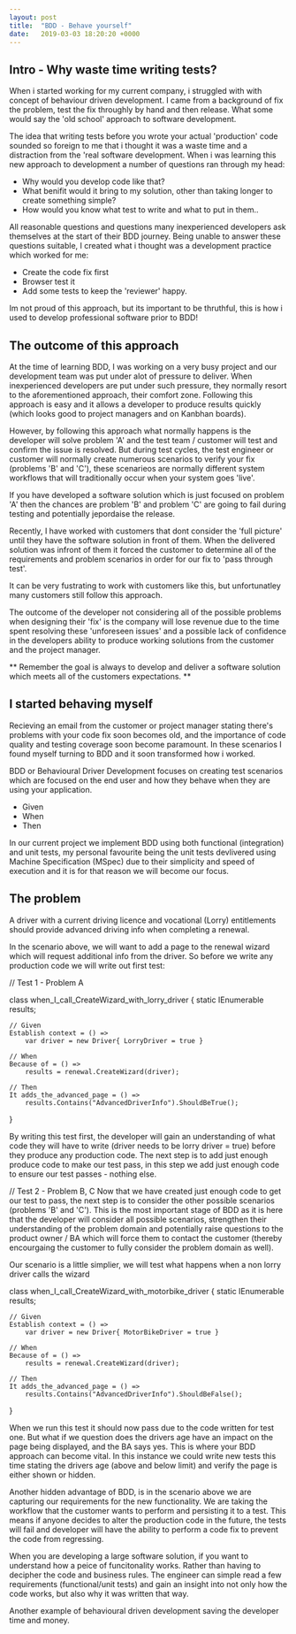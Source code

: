 ```yaml
---
layout: post
title:  "BDD - Behave yourself"
date:   2019-03-03 18:20:20 +0000
---
```

## Intro - Why waste time writing tests?

When i started working for my current company, i struggled with with concept of behaviour driven development. I came from a background of fix the problem, test the fix throughly by hand and then release. What some would say the 'old school' approach to software development.

The idea that writing tests before you wrote your actual 'production' code sounded so foreign to me that i thought it was a waste time and a distraction from the 'real software development. When i was learning this new approach to development a number of questions ran through my head:

- Why would you develop code like that?
- What benifit would it bring to my solution, other than taking longer to create something simple?
- How would you know what test to write and what to put in them..

All reasonable questions and questions many inexperienced developers ask themselves at the start of their BDD journey.
Being unable to answer these questions suitable, I created what i thought was a development practice which worked for me:

- Create the code fix first
- Browser test it
- Add some tests to keep the 'reviewer' happy.

Im not proud of this approach, but its important to be thruthful, this is how i used to develop professional software prior to BDD!

## The outcome of this approach

At the time of learning BDD, I was working on a very busy project and our development team was put under alot of pressure to deliver. When inexperienced developers are put under such pressure, they normally resort to the aforementioned approach, their comfort zone. Following this approach is easy and it allows a developer to produce results quickly (which looks good to project managers and on Kanbhan boards).

However, by following this approach what normally happens is the developer will solve problem 'A' and the test team / customer will test and confirm the issue is resolved. But during test cycles, the test engineer or customer will normally create numerous scenarios to verify your fix (problems 'B' and 'C'), these scenarieos are normally different system workflows that will traditionally occur when your system goes 'live'.

If you have developed a software solution which is just focused on problem 'A' then the chances are problem 'B' and problem 'C' are going to fail during testing and potentially jepordaise the release.

Recently, I have worked with customers that dont consider the 'full picture' until they have the software solution in front of them. When the delivered solution was infront of them it forced the customer to determine all of the requirements and problem scenarios in order for our fix to 'pass through test'.

It can be very fustrating to work with customers like this, but unfortunatley many customers still follow this approach.

The outcome of the developer not considering all of the possible problems when designing their 'fix' is the company will lose revenue due to the time spent resolving these 'unforeseen issues' and a possible lack of confidence in the developers ability to produce working solutions from the customer and the project manager.

** Remember the goal is always to develop and deliver a software solution which meets all of the customers expectations. **

## I started behaving myself

Recieving an email from the customer or project manager stating there's problems with your code fix soon becomes old, and the importance of code quality and testing coverage soon become paramount. In these scenarios I found myself turning to BDD and it soon transformed how i worked.

BDD or Behavioural Driver Development focuses on creating test scenarios which are focused on the end user and how they behave when they are using your application.

- Given
- When
- Then

In our current project we implement BDD using both functional (integration) and unit tests, my personal favourite being the unit tests devlivered using Machine Specification (MSpec) due to their simplicity and speed of execution and it is for that reason we will become our focus.

## The problem ##

A driver with a current driving licence and vocational (Lorry) entitlements should provide advanced driving info when completing a renewal.

In the scenario above, we will want to add a page to the renewal wizard which will request additional info from the driver. So before we write any production code we will write out first test:

// Test 1 - Problem A

class when_I_call_CreateWizard_with_lorry_driver 
{
    static IEnumerable<string> results;

    // Given
    Establish context = () =>
        var driver = new Driver{ LorryDriver = true }

    // When
    Because of = () =>
        results = renewal.CreateWizard(driver);

    // Then
    It adds_the_advanced_page = () =>
        results.Contains("AdvancedDriverInfo").ShouldBeTrue();
}

By writing this test first, the developer will gain an understanding of what code they will have to write (driver needs to be lorry driver = true) before they produce any production code.
The next step is to add just enough produce code to make our test pass, in this step we add just enough code to ensure our test passes - nothing else.

// Test 2 - Problem B, C
Now that we have created just enough code to get our test to pass, the next step is to consider the other possible scenarios (problems 'B' and 'C'). This is the most important stage of BDD as it is here that the developer will consider all possible scenarios, strengthen their understanding of the problem domain and potentially raise questions to the product owner / BA which will force them to contact the customer (thereby encourgaing the customer to fully consider the problem domain as well).

Our scenario is a little simplier, we will test what happens when a non lorry driver calls the wizard

class when_I_call_CreateWizard_with_motorbike_driver 
{
    static IEnumerable<string> results;

    // Given
    Establish context = () =>
        var driver = new Driver{ MotorBikeDriver = true }

    // When
    Because of = () =>
        results = renewal.CreateWizard(driver);

    // Then
    It adds_the_advanced_page = () =>
        results.Contains("AdvancedDriverInfo").ShouldBeFalse();
}

When we run this test it should now pass due to the code written for test one. But what if we question does the drivers age have an impact on the page being displayed, and the BA says yes. This is where your BDD approach can become vital. In this instance we could write new tests this time stating the drivers age (above and below limit) and verify the page is either shown or hidden.


Another hidden advantage of BDD, is in the scenario above we are capturing our requirements for the new functionality. We are taking the workflow that the customer wants to perform and persisting it to a test. This means if anyone decides to alter the production code in the future, the tests will fail and developer will have the ability to perform a code fix to prevent the code from regressing.

When you are developing a large software solution, if you want to understand how a peice of funcitonality works. Rather than having to decipher the code and business rules. The engineer can simple read a few requirements (functional/unit tests) and gain an insight into not only how the code works, but also why it was written that way.

Another example of behavioural driven development saving the developer time and money.





